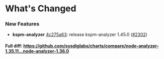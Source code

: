 # What's Changed

### New Features
- **kspm-analyzer** [4c275a63](https://github.com/sysdiglabs/charts/commit/4c275a63cde563ee419af0e201f8b828a2b565c6): release kspm-analyzer 1.45.0 ([#2302](https://github.com/sysdiglabs/charts/issues/2302))
#### Full diff: https://github.com/sysdiglabs/charts/compare/node-analyzer-1.35.11...node-analyzer-1.36.0
